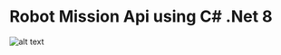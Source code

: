 # Robot Mission Api using C# .Net 8

![alt text](https://github.com/YAS-SIIN/Taurob.Api/blob/master/Taurob-Backend.png?raw=true)
